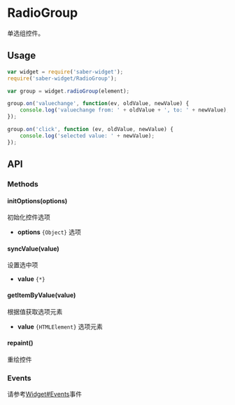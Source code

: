 RadioGroup
===

单选组控件。

## Usage

```js
var widget = require('saber-widget');
require('saber-widget/RadioGroup');

var group = widget.radioGroup(element);

group.on('valuechange', function(ev, oldValue, newValue) {
    console.log('valuechange from: ' + oldValue + ', to: ' + newValue);
});

group.on('click', function (ev, oldValue, newValue) {
    console.log('selected value: ' + newValue);
});
```
## API

### Methods

#### initOptions(options)

初始化控件选项

* **options** `{Object}` 选项

#### syncValue(value)

设置选中项

* **value** `{*}` 

#### getItemByValue(value)

根据值获取选项元素

* **value** `{HTMLElement}` 选项元素 

#### repaint()

重绘控件

### Events

请参考[Widget#Events](./api-widget.md#events)事件



